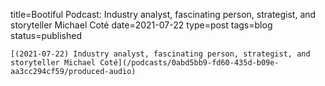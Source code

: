 
title=Bootiful Podcast: Industry analyst, fascinating person, strategist, and storyteller Michael Coté
date=2021-07-22
type=post
tags=blog
status=published
~~~~~~
[(2021-07-22) Industry analyst, fascinating person, strategist, and storyteller Michael Coté](/podcasts/0abd5bb9-fd60-435d-b09e-aa3cc294cf59/produced-audio) 
            